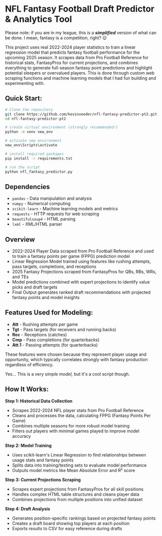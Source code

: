 # NFL Fantasy Football Draft Predictor & Analytics Tool

Please note: if you are in my league, this is a *__simplified__* version of what can be done. I mean, fantasy is a competition, right? 😉

This project uses real 2022-2024 player statistics to train a linear regression model that predicts fantasy football performance for the upcoming 2025 season. It scrapes data from Pro Football Reference for historical stats, FantasyPros for current projections, and combines everything to generate full-season fantasy point predictions and highlight potential sleepers or overvalued players. This is done through custom web scraping functions and machine learning models that I had fun building and experimenting with.

## Quick Start:

```bash
# Clone the repository
git clone https://github.com/kevinveeder/nfl-fantasy-predictor-pt2.git
cd nfl-fantasy-predictor-pt2

# create virtual environment (strongly recommended!)
python -m venv new_env

# activate new environment
new_env\Scripts\activate

# install required packages
pip install -r requirements.txt

# run the script
python nfl_fantasy_predictor.py
```

## Dependencies

- `pandas` - Data manipulation and analysis
- `numpy` - Numerical computing
- `scikit-learn` - Machine learning models and metrics
- `requests` - HTTP requests for web scraping
- `beautifulsoup4` - HTML parsing
- `lxml` - XML/HTML parser

## Overview

- 2022-2024 Player Data scraped from Pro Football Reference and used to train a fantasy points per game (FPPG) prediction model
- Linear Regression Model trained using features like rushing attempts, pass targets, completions, and receptions
- 2025 Fantasy Projections scraped from FantasyPros for QBs, RBs, WRs, and TEs
- Model predictions combined with expert projections to identify value picks and draft targets
- Final Output generates ranked draft recommendations with projected fantasy points and model insights

## Features Used for Modeling:

- **Att** - Rushing attempts per game
- **Tgt** - Pass targets (for receivers and running backs)
- **Rec** - Receptions (catches)
- **Cmp** - Pass completions (for quarterbacks)  
- **Att.1** - Passing attempts (for quarterbacks)

These features were chosen because they represent player usage and opportunity, which typically correlates strongly with fantasy production regardless of efficiency.

Yes... This is a *very simple model,* but it's a cool script though.

## How It Works:

**Step 1: Historical Data Collection**
- Scrapes 2022-2024 NFL player stats from Pro Football Reference
- Cleans and processes the data, calculating FPPG (Fantasy Points Per Game)
- Combines multiple seasons for more robust model training
- Filters out players with minimal games played to improve model accuracy

**Step 2: Model Training**
- Uses scikit-learn's Linear Regression to find relationships between usage stats and fantasy points
- Splits data into training/testing sets to evaluate model performance
- Outputs model metrics like Mean Absolute Error and R² score

**Step 3: Current Projections Scraping**
- Scrapes expert projections from FantasyPros for all skill positions
- Handles complex HTML table structures and cleans player data
- Combines projections from multiple positions into unified dataset

**Step 4: Draft Analysis**
- Generates position-specific rankings based on projected fantasy points
- Creates a draft board showing top players at each position
- Exports results to CSV for easy reference during drafts
